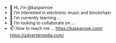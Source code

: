- 👋 Hi, I’m @kasparnoe
- 👀 I’m interested in electronic music and blockchain
- 🌱 I’m currently learning ...
- 💞️ I’m looking to collaborate on ...
- 📫 How to reach me ... https://kasparnoe.com/ https://advertikmedia.com/

<!---
kasparnoe/kasparnoe is a ✨ special ✨ repository because its `README.md` (this file) appears on your GitHub profile.
You can click the Preview link to take a look at your changes.
--->
